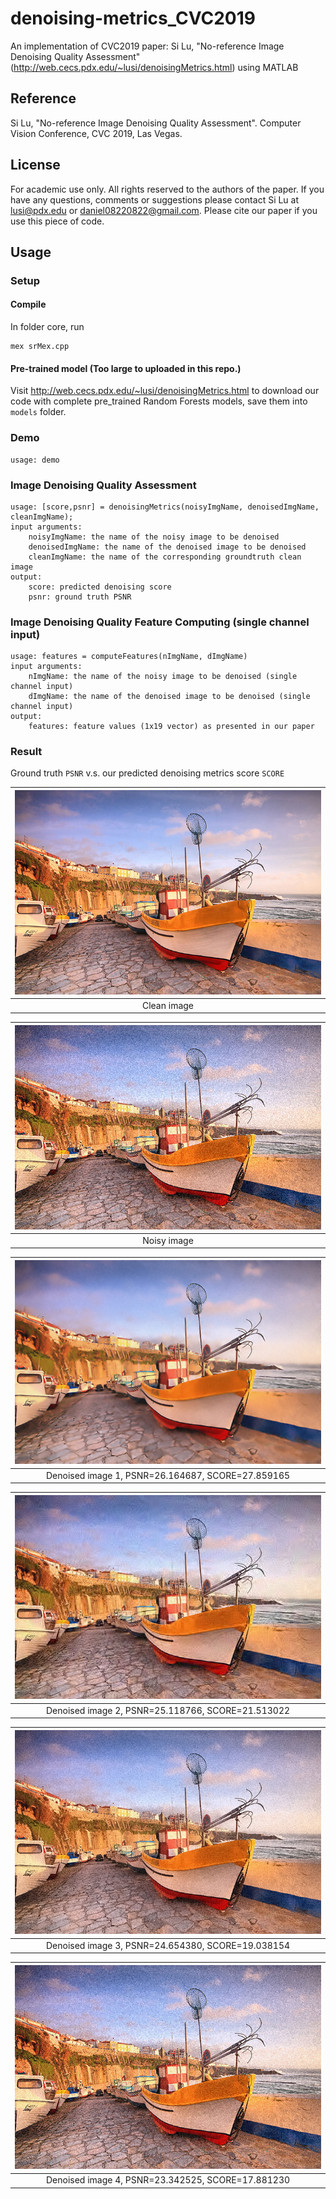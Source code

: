 # denoising-metrics_CVC2019
An implementation of CVC2019 paper: Si Lu, "No-reference Image Denoising Quality 
Assessment" (http://web.cecs.pdx.edu/~lusi/denoisingMetrics.html) using MATLAB

## Reference
Si Lu, "No-reference Image Denoising Quality Assessment".
Computer Vision Conference, CVC 2019, Las Vegas.

## License
For academic use only. All rights reserved to the authors of the paper. If you
have any questions, comments or suggestions please contact Si Lu at lusi@pdx.edu
or daniel08220822@gmail.com. Please cite our paper if you use this piece of code.

## Usage

### Setup

#### Compile
In folder core, run
```
mex srMex.cpp
```
#### Pre-trained model (Too large to uploaded in this repo.)
Visit http://web.cecs.pdx.edu/~lusi/denoisingMetrics.html to download our code 
with complete pre_trained Random Forests models, save them into `models` folder.

### Demo
```
usage: demo
```

### Image Denoising Quality Assessment
```
usage: [score,psnr] = denoisingMetrics(noisyImgName, denoisedImgName, cleanImgName);
input arguments:
    noisyImgName: the name of the noisy image to be denoised
    denoisedImgName: the name of the denoised image to be denoised
    cleanImgName: the name of the corresponding groundtruth clean image
output:
    score: predicted denoising score
    psnr: ground truth PSNR
```

### Image Denoising Quality Feature Computing (single channel input)
```
usage: features = computeFeatures(nImgName, dImgName)
input arguments:
    nImgName: the name of the noisy image to be denoised (single channel input)
    dImgName: the name of the denoised image to be denoised (single channel input)
output:
    features: feature values (1x19 vector) as presented in our paper
```

### Result

Ground truth `PSNR` v.s. our predicted denoising metrics score `SCORE`

|![clean-image](data/ex1_clean.png)|
|:--:|
| Clean image |

|![noisy-image](data/ex1_noisy.png)|
|:--:|
| Noisy image |

|![denoised-image-1](data/ex1_denoised1.png)|
|:--:|
| Denoised image 1, PSNR=26.164687, SCORE=27.859165 |

|![denoised-image-2](data/ex1_denoised2.png)|
|:--:|
| Denoised image 2, PSNR=25.118766, SCORE=21.513022 |

|![denoised-image-3](data/ex1_denoised3.png)|
|:--:|
| Denoised image 3, PSNR=24.654380, SCORE=19.038154 |

|![denoised-image-4](data/ex1_denoised4.png)|
|:--:|
| Denoised image 4, PSNR=23.342525, SCORE=17.881230 |

